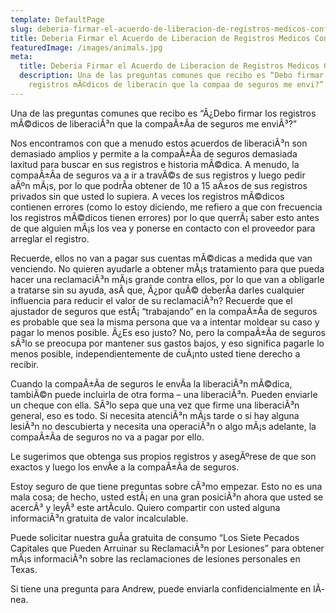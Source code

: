 ```yaml
---
template: DefaultPage
slug: deberia-firmar-el-acuerdo-de-liberacion-de-registros-medicos-confidenciales
title: Deberi­a Firmar el Acuerdo de Liberacion de Registros Medicos Confidenciales?
featuredImage: /images/animals.jpg
meta:
  title: Deberi­a Firmar el Acuerdo de Liberacion de Registros Medicos Confidenciales?
  description: Una de las preguntas comunes que recibo es “Debo firmar los
    registros mÃ©dicos de liberacin que la compaa de seguros me envi?”
---
```

<!--StartFragment-->

Una de las preguntas comunes que recibo es “Â¿Debo firmar los registros mÃ©dicos de liberaciÃ³n que la compaÃ±Ã­a de seguros me enviÃ³?”

Nos encontramos con que a menudo estos acuerdos de liberaciÃ³n son demasiado amplios y permite a la compaÃ±Ã­a de seguros demasiada laxitud para buscar en sus registros e historia mÃ©dica. A menudo, la compaÃ±Ã­a de seguros va a ir a travÃ©s de sus registros y luego pedir aÃºn mÃ¡s, por lo que podrÃ­a obtener de 10 a 15 aÃ±os de sus registros privados sin que usted lo supiera. A veces los registros mÃ©dicos contienen errores (como lo estoy diciendo, me refiero a que con frecuencia los registros mÃ©dicos tienen errores) por lo que querrÃ¡ saber esto antes de que alguien mÃ¡s los vea y ponerse en contacto con el proveedor para arreglar el registro.

Recuerde, ellos no van a pagar sus cuentas mÃ©dicas a medida que van venciendo. No quieren ayudarle a obtener mÃ¡s tratamiento para que pueda hacer una reclamaciÃ³n mÃ¡s grande contra ellos, por lo que van a obligarle a tratarse sin su ayuda, asÃ­ que, Â¿por quÃ© deberÃ­a darles cualquier influencia para reducir el valor de su reclamaciÃ³n? Recuerde que el ajustador de seguros que estÃ¡ “trabajando” en la compaÃ±Ã­a de seguros es probable que sea la misma persona que va a intentar moldear su caso y pagar lo menos posible. Â¿Es eso justo? No, pero la compaÃ±Ã­a de seguros sÃ³lo se preocupa por mantener sus gastos bajos, y eso significa pagarle lo menos posible, independientemente de cuÃ¡nto usted tiene derecho a recibir.

Cuando la compaÃ±Ã­a de seguros le envÃ­a la liberaciÃ³n mÃ©dica, tambiÃ©n puede incluirla de otra forma – una liberaciÃ³n. Pueden enviarle un cheque con ella. SÃ³lo sepa que una vez que firme una liberaciÃ³n general, eso es todo. Si necesita atenciÃ³n mÃ¡s tarde o si hay alguna lesiÃ³n no descubierta y necesita una operaciÃ³n o algo mÃ¡s adelante, la compaÃ±Ã­a de seguros no va a pagar por ello.

Le sugerimos que obtenga sus propios registros y asegÃºrese de que son exactos y luego los envÃ­e a la compaÃ±Ã­a de seguros.

Estoy seguro de que tiene preguntas sobre cÃ³mo empezar. Esto no es una mala cosa; de hecho, usted estÃ¡ en una gran posiciÃ³n ahora que usted se acercÃ³ y leyÃ³ este artÃ­culo. Quiero compartir con usted alguna informaciÃ³n gratuita de valor incalculable.

Puede solicitar nuestra guÃ­a gratuita de consumo “Los Siete Pecados Capitales que Pueden Arruinar su ReclamaciÃ³n por Lesiones” para obtener mÃ¡s informaciÃ³n sobre las reclamaciones de lesiones personales en Texas.

Si tiene una pregunta para Andrew, puede enviarla confidencialmente en lÃ­nea.

<!--EndFragment-->
